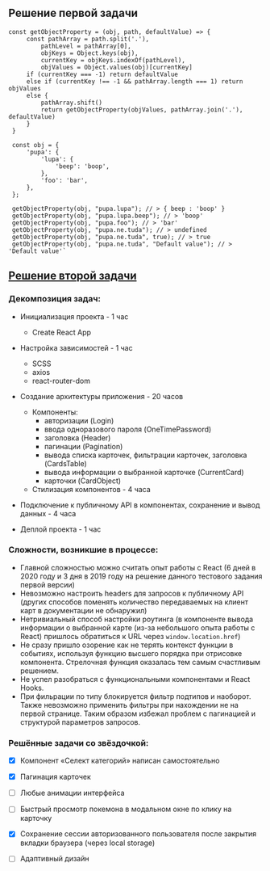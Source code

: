 ## Решение первой задачи
```
const getObjectProperty = (obj, path, defaultValue) => {
     const pathArray = path.split('.'),
         pathLevel = pathArray[0],
         objKeys = Object.keys(obj),
         currentKey = objKeys.indexOf(pathLevel),
         objValues = Object.values(obj)[currentKey]
     if (currentKey === -1) return defaultValue
     else if (currentKey !== -1 && pathArray.length === 1) return objValues
     else {
         pathArray.shift()
         return getObjectProperty(objValues, pathArray.join('.'), defaultValue)
     }
 }
 
 const obj = {
     'pupa': {
         'lupa': {
             'beep': 'boop',
         },
         'foo': 'bar',
     },
 };
 
 getObjectProperty(obj, "pupa.lupa"); // > { beep : 'boop' }
 getObjectProperty(obj, "pupa.lupa.beep"); // > 'boop'
 getObjectProperty(obj, "pupa.foo"); // > 'bar'
 getObjectProperty(obj, "pupa.ne.tuda"); // > undefined
 getObjectProperty(obj, "pupa.ne.tuda", true); // > true
 getObjectProperty(obj, "pupa.ne.tuda", "Default value"); // > 'Default value'`
```

## [Решение второй задачи](https://artkagr.github.io/kode-test)

### Декомпозиция задач:
* Инициализация проекта - 1 час
    * Create React App
    
* Настройка зависимостей - 1 час
    * SCSS
    * axios
    * react-router-dom
    
* Создание архитектуры приложения - 20 часов
    * Компоненты:
        * авторизации (Login)
        * ввода одноразового пароля (OneTimePassword)
        * заголовка (Header)
        * пагинации (Pagination)
        * вывода списка карточек, фильтрации карточек, заголовка (CardsTable)
        * вывода информации о выбранной карточке (CurrentCard)
        * карточки (CardObject)    
    * Стилизация компонентов - 4 часа  
* Подключение к публичному API в компонентах, сохранение и вывод данных - 4 часа
* Деплой проекта - 1 час

### Сложности, возникшие в процессе:
* Главной сложностью можно считать опыт работы с React (6 дней в 2020 году
и 3 дня в 2019 году на решение данного тестового задания первой версии)
* Невозможно настроить headers для запросов к публичному API (других способов
поменять количество передаваемых на клиент карт в документации не обнаружил)
* Нетривиальный способ настройки роутинга (в компоненте вывода информации о выбранной карте
(из-за небольшого опыта работы с React) пришлось обратиться к URL через ```window.location.href```)
* Не сразу пришло озорение как не терять контекст функции в событиях, используя функцию высшего порядка при отрисовке
компонента. Стрелочная функция оказалась тем самым счастливым решением.
* Не успел разобраться с функциональными компонентами и React Hooks.
* При фильрации по типу блокируется фильтр подтипов и наоборот. Также невозможно
применить фильтры при нахождении не на первой странице. Таким образом избежал
проблем с пагинацией и структурой параметров запросов.

### Решённые задачи со звёздочкой:
 - [X] Компонент «Селект категорий» написан самостоятельно
 - [X] Пагинация карточек
 - [ ] Любые анимации интерфейса
 - [ ] Быстрый просмотр покемона в модальном окне по клику на карточку
 - [X] Сохранение сессии авторизованного пользователя после закрытия вкладки браузера (через local storage)
 - [ ] Адаптивный дизайн




